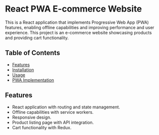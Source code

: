 # React PWA E-commerce Website

This is a React application that implements Progressive Web App (PWA) features, enabling offline capabilities and improving performance and user experience. This project is an e-commerce website showcasing products and providing cart functionality.

## Table of Contents

- [Features](#features)
- [Installation](#installation)
- [Usage](#usage)
- [PWA Implementation](#pwa-implementation)

## Features

- React application with routing and state management.
- Offline capabilities with service workers.
- Responsive design.
- Product listing page with API integration.
- Cart functionality with Redux.




